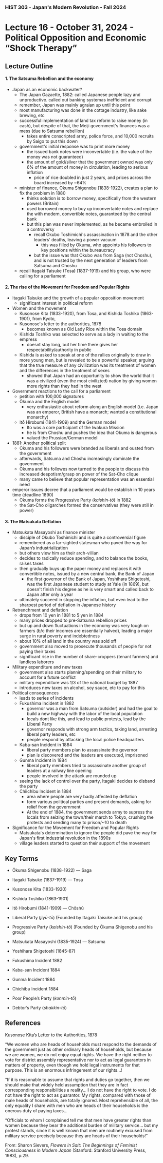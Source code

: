 ### HIST 303 - Japan's Modern Revolution - Fall 2024

[//]: <> (use `gqap` to force wrap text)
[//]: <> (use `:noa w` to save without autoformatting)

# Lecture 16 - October 31, 2024 - Political Opposition and Economic “Shock Therapy”

## Lecture Outline

#### 1. The Satsuma Rebellion and the economy

- Japan as an economic backwater?
  - The Japan Gazaette, 1882: called Japanese people lazy and unproductive. called out banking
    systemas inefficient and corrupt
  - remember, Japan was mainly agraian up until this point
  - most manufacturing was done in the cottage industry, like sake brewing, etc
  - successful implementation of land tax reform to raise money (in cash), but despite of that, the Meiji government's
    finances was a mess (due to Satsuma rebellion)
    - takes entire conscripted army, police force, and 10,000 recruits by Saigo to put this down
  - government's initial response was to print more money
    - the issued bank notes were inconvertable (i.e. the value of the money was not guaranteed)
    - the amount of gold/silver that the government owned was only 6% of the amount of money in
      circulation, leading to serious inflation
      - price of rice doubled in just 2 years, and prices across the board increased by ~64%
  - minister of finance, Okuma Shigenobu (1838-1922), creates a plan to fix the problem in 1880
    - thinks solution is to borrow money, specifically from the western powers (Britain)
    - used borrowed money to buy up inconvertable notes and replace the with modern, convertible
      notes, guaranteed by the central bank
    - but this plan was never implemented, as he became embroiled in a controversy
      - recall Okubo Toshimichi's assassination in 1878 and the other leaders' deaths, leaving a
        power vacuum
        - this was filled by Okuma, who appoints his followers to key positions within the
          bureaucracy
      - but the issue was that Okubo was from Saga (not Choshu), and is not trusted by the next
        generation of leaders from Satsuma and Choshu
  - recall Itagaki Taisuke (Tosa) (1837-1919) and his group, who were calling for a parliament

#### 2. The rise of the Movement for Freedom and Popular Rights

- Itagaki Taisuke and the growth of a popular opposition movement
  - significant interest in political reform
- Women and the movement
  - Kusonose Kita (1833-1920), from Tosa, and Kishida Toshiko (1863-1901), from Kyoto,
  - Kusonose's letter to the authorities, 1878
    - becomes known as Old Lady Rice within the Tosa domain
  - Kishida Toshiko was selected to serve as a lady in waiting to the empress
    - doesnt stay long, but her time there gives her respectability/authority in public
  - Kishida is asked to speak at one of the rallies originally to draw in more young men, but is
    revealed to be a powerful speaker, arguing that the true measure of any civilization was its
    treatment of women and the differences in the treatment of sexes
    - showed that Japan had an opportunity to show the world that it was a civilized (even the most
      civilizted) nation by giving women more rights than they had in the west
- Government reactions to the call for a parliament
  - petition with 100,000 signatures
  - Ōkuma and the English model
    - very enthusiastic about reform along an English model (i.e. Japan was an emperor, British
      have a monarch; wanted a constitutional monarchy)
  - Itō Hirobumi (1841-1909) and the German model
    - Ito was a core participant of the Iwakura Mission
    - he is from Choshu and pushes the idea that Okuma is dangerous
    - valued the Prussian/German model
- 1881: Another political split
  - Okuma and his followers were branded as liberals and ousted from the government
  - afterwards, Satsuma and Choshu increasingly dominate the government
  - Okuma and his followes now turned to the people to discuss this increased despotism/grasp on
    power of the Sat-Cho clique
  - many came to believe that popular representation was an essential need
- emperor issues decree that a parliament would be establish in 10 years time (deadline 1890)
  - Okuma forms the Progressive Party (_kaishin-tō_) in 1882
  - the Sat-Cho oligarches formed the conservatives (they were still in power)

#### 3. The Matsukata Deflation

- Matsukata Masayoshi as finance minister
  - disciple of Okubo Toshimichi and is quite a controversial figure
  - remembered as a far-sighted statesman who paved the way for Japan’s industrialization
  - but others view him as their arch-villian
  - decides to radically reduce spending, and to balance the books, raises taxes
  - then gradually buys up the paper money and replaces it with convertible notes, issued by a new
    central bank, the Bank of Japan
    - the first governor of the Bank of Japan, Yoshihara Shigetoshi, was the first Japanese student
      to study at Yale (in 1869), but doesn't finish his degree as he is very smart and called back
      to Japan after only a year
  - ultimately succeed in stopping the inflation, but even lead to the sharpest period of deflation
    in Japanese history
- Retrenchment and deflation
  - drops from 10 yen in 1881 to 5 yen in 1884
  - many prices dropped to pre-Satsuma rebellion prices
  - but up and down fluctuations in the economy was very tough on farmers (b/c their incomes are
    essentially halved), leading a major surge in rural poverty and indebtedness
  - about 10% of all land in the country was sold off
  - government also moved to prosecute thousands of people for not paying their taxes
  - significant rise in the number of share-croppers (tenant farmers) and landless laborers
- Military expenditure and new taxes
  - government also starts planning/spending on their military to account for a future conflict
  - military expenditure was 1/3 of the national budget by 1887
  - introduces new taxes on alcohol, soy sauce, etc to pay for this
- Political consequences
  - leads to series of incidents
  - Fukushima Incident in 1882
    - governor was a man from Satsuma (outsider) and had the goal to build a new highway with the
      labor of the local population
    - locals dont like this, and lead to public protests, lead by the Liberal Party
    - governor responds with strong arm tactics, taking land, arresting liberal party leaders, etc
    - people respond by attacking the local police headquarters
  - Kaba-san Incident in 1884
    - liberal party members plan to assassinate the governor
    - plan is discovered and the leaders are executed, imprisoned
  - Gunma Incident in 1884
    - liberal party members tried to assassinate another group of leaders at a railway line opening
    - people involved in the attack are rounded up
  - seeing the lack of control over the party, Itagaki decides to disband the party
  - Chiichibu Incident in 1884
    - area where people are very badly affected by deflation
    - form various political parties and present demands, asking for relief from the government
    - At the end of 1884, the government sends army to supress the locals from seizing the
      town/their march to Tokyo, crushing the protests and sending many to prison/~10 to death
- Significance for the Movement for Freedom and Popular Rights
  - Matsukata's determination to ignore the people did pave the way for Japan's first industrial
    revolution in the 1890s
  - village leaders started to question their support of the movement

## Key Terms

- Ōkuma Shigenobu (1838-1922) — Saga
- Itagaki Taisuke (1837-1919) — Tosa
- Kusonose Kita (1833-1920)
- Kishida Toshiko (1863-1901)
- Itō Hirobumi (1841-1909) — Chōshū
- Liberal Party (_jiyū-tō_) (Founded by Itagaki Taisuke and his group)
- Progressive Party (_kaishin-tō_) (Founded by Ōkuma Shigenobu and his group)
- Matsukata Masayoshi (1835-1924) — Satsuma
- Yoshihara Shigetoshi (1845-87)

- Fukushima Incident 1882
- Kaba-san Incident 1884
- Gunma Incident 1884
- Chichibu Incident 1884

- Poor People’s Party (_konmin-tō_)
- Debtor’s Party (_shakkin-tō_)

## References

Kusonose Kita’s Letter to the Authorities, 1878

“We women who are heads of households must respond to the demands of the government just as other
ordinary heads of households, but because we are women, we do not enjoy equal rights. We have the
right neither to vote for district assembly representative nor to act as legal guarantors in matters
of property, even though we hold legal instruments for that purpose. This is an enormous
infringement of our rights...!

“If it is reasonable to assume that rights and duties go together, then we should make that widely
held assumption that they are in fact corresponding responsibilities a reality... I do not have the
right to vote. I do not have the right to act as guarantor. My rights, compared with those of male
heads of households, are totally ignored. Most reprehensible of all, the only equality I share with
men who are heads of their households is the onerous duty of paying taxes...

“Officials to whom I complained tell me that men have greater rights than women because they bear
the additional burden of military service... but my protest stands, since it is well known that men
are routinely excused from military service precisely because they are heads of their households!”

From: Sharon Sievers, _Flowers in Salt: The Beginnings of Feminist Consciousness in Modern Japan_
(Stanford: Stanford University Press, 1983), p.29.
